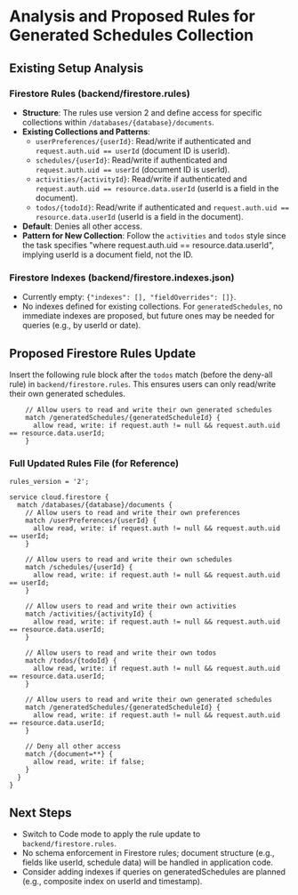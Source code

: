 # Analysis and Proposed Rules for Generated Schedules Collection

## Existing Setup Analysis

### Firestore Rules (backend/firestore.rules)
- **Structure**: The rules use version 2 and define access for specific collections within `/databases/{database}/documents`.
- **Existing Collections and Patterns**:
  - `userPreferences/{userId}`: Read/write if authenticated and `request.auth.uid == userId` (document ID is userId).
  - `schedules/{userId}`: Read/write if authenticated and `request.auth.uid == userId` (document ID is userId).
  - `activities/{activityId}`: Read/write if authenticated and `request.auth.uid == resource.data.userId` (userId is a field in the document).
  - `todos/{todoId}`: Read/write if authenticated and `request.auth.uid == resource.data.userId` (userId is a field in the document).
- **Default**: Denies all other access.
- **Pattern for New Collection**: Follow the `activities` and `todos` style since the task specifies "where request.auth.uid == resource.data.userId", implying userId is a document field, not the ID.

### Firestore Indexes (backend/firestore.indexes.json)
- Currently empty: `{"indexes": [], "fieldOverrides": []}`.
- No indexes defined for existing collections. For `generatedSchedules`, no immediate indexes are proposed, but future ones may be needed for queries (e.g., by userId or date).

## Proposed Firestore Rules Update
Insert the following rule block after the `todos` match (before the deny-all rule) in `backend/firestore.rules`. This ensures users can only read/write their own generated schedules.

```
    // Allow users to read and write their own generated schedules
    match /generatedSchedules/{generatedScheduleId} {
      allow read, write: if request.auth != null && request.auth.uid == resource.data.userId;
    }
```

### Full Updated Rules File (for Reference)
```
rules_version = '2';

service cloud.firestore {
  match /databases/{database}/documents {
    // Allow users to read and write their own preferences
    match /userPreferences/{userId} {
      allow read, write: if request.auth != null && request.auth.uid == userId;
    }
    
    // Allow users to read and write their own schedules
    match /schedules/{userId} {
      allow read, write: if request.auth != null && request.auth.uid == userId;
    }
    
    // Allow users to read and write their own activities
    match /activities/{activityId} {
      allow read, write: if request.auth != null && request.auth.uid == resource.data.userId;
    }
    
    // Allow users to read and write their own todos
    match /todos/{todoId} {
      allow read, write: if request.auth != null && request.auth.uid == resource.data.userId;
    }
    
    // Allow users to read and write their own generated schedules
    match /generatedSchedules/{generatedScheduleId} {
      allow read, write: if request.auth != null && request.auth.uid == resource.data.userId;
    }
    
    // Deny all other access
    match /{document=**} {
      allow read, write: if false;
    }
  }
}
```

## Next Steps
- Switch to Code mode to apply the rule update to `backend/firestore.rules`.
- No schema enforcement in Firestore rules; document structure (e.g., fields like userId, schedule data) will be handled in application code.
- Consider adding indexes if queries on generatedSchedules are planned (e.g., composite index on userId and timestamp).